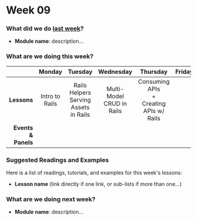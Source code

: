 # Week 09

### What did we do [last week](/w08/README.md)?

- **Module name**: description...

### What are we doing this week?

|    | Monday | Tuesday | Wednesday | Thursday | Friday |
|---:|:------:|:-------:|:---------:|:--------:|:------:|
| **Lessons** | Intro to Rails | Rails Helpers <br> Serving Assets in Rails | Multi-Model CRUD in Rails | Consuming APIs<br>+<br>Creating APIs w/ Rails | |
| **Events &amp; Panels** | | | | | |

### Suggested Readings and Examples

Here is a list of readings, tutorials, and examples for this week's lessons:

- **Lesson name** (link directly if one link, or sub-lists if more than one...)

### What are we doing next week?

- **Module name**: description...
